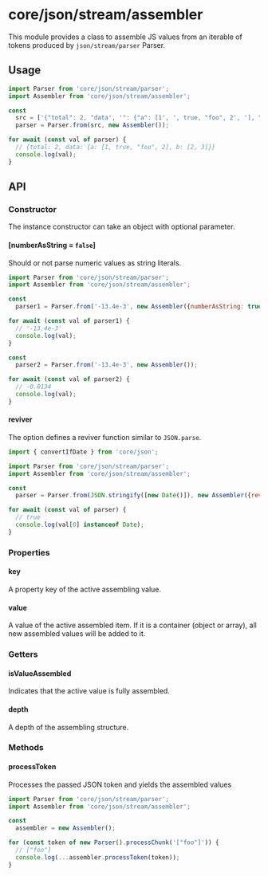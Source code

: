 # core/json/stream/assembler

This module provides a class to assemble JS values from an iterable of tokens produced by `json/stream/parser` Parser.

## Usage

```js
import Parser from 'core/json/stream/parser';
import Assembler from 'core/json/stream/assembler';

const
  src = ['{"total": 2, "data', '": {"a": [1', ', true, "foo", 2', '], "b": [2, 3]}}'],
  parser = Parser.from(src, new Assembler());

for await (const val of parser) {
  // {total: 2, data: {a: [1, true, "foo", 2], b: [2, 3]}}
  console.log(val);
}
```

## API

### Constructor

The instance constructor can take an object with optional parameter.

#### [numberAsString = `false`]

Should or not parse numeric values as string literals.

```js
import Parser from 'core/json/stream/parser';
import Assembler from 'core/json/stream/assembler';

const
  parser1 = Parser.from('-13.4e-3', new Assembler({numberAsString: true}));

for await (const val of parser1) {
  // '-13.4e-3'
  console.log(val);
}

const
  parser2 = Parser.from('-13.4e-3', new Assembler());

for await (const val of parser2) {
  // -0.0134
  console.log(val);
}
```

#### reviver

The option defines a reviver function similar to `JSON.parse`.

```js
import { convertIfDate } from 'core/json';

import Parser from 'core/json/stream/parser';
import Assembler from 'core/json/stream/assembler';

const
  parser = Parser.from(JSON.stringify([new Date()]), new Assembler({reviver: convertIfDate}))

for await (const val of parser) {
  // true
  console.log(val[0] instanceof Date);
}
```

### Properties

#### key

A property key of the active assembling value.

#### value

A value of the active assembled item.
If it is a container (object or array), all new assembled values will be added to it.

### Getters

#### isValueAssembled

Indicates that the active value is fully assembled.

#### depth

A depth of the assembling structure.

### Methods

#### processToken

Processes the passed JSON token and yields the assembled values

```js
import Parser from 'core/json/stream/parser';
import Assembler from 'core/json/stream/assembler';

const
  assembler = new Assembler();

for (const token of new Parser().processChunk('["foo"]')) {
  // ["foo"]
  console.log(...assembler.processToken(token));
}
```
